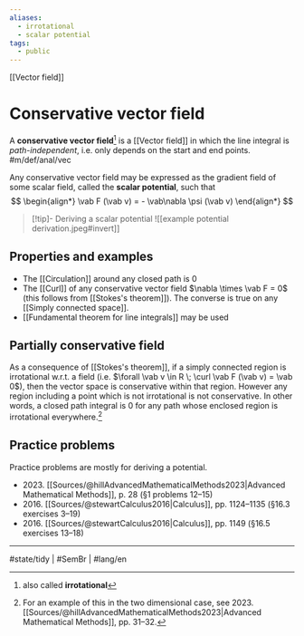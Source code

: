 ```yaml
---
aliases:
  - irrotational
  - scalar potential
tags:
  - public
---
```

[[Vector field]]
# Conservative vector field
A **conservative vector field**[^aka] is a [[Vector field]] in which the line integral is _path-independent_,
i.e. only depends on the start and end points. #m/def/anal/vec 

[^aka]: also called **irrotational**

Any conservative vector field may be expressed as the gradient field of some scalar field, called the **scalar potential**, such that
$$
\begin{align*}
\vab F (\vab v) = - \vab\nabla \psi (\vab v)
\end{align*}
$$
> [!tip]- Deriving a scalar potential
> ![[example potential derivation.jpeg#invert]]

## Properties and examples
- The [[Circulation]] around any closed path is $0$ 
- The [[Curl]] of any conservative vector field $\nabla \times \vab F = 0$ (this follows from [[Stokes's theorem]]).
  The converse is true on any [[Simply connected space]].
- [[Fundamental theorem for line integrals]] may be used

## Partially conservative field
As a consequence of [[Stokes's theorem]],
if a simply connected region is irrotational w.r.t. a field (i.e. $\forall \vab v \in R \; \curl \vab F (\vab v) = \vab 0$),
then the vector space is conservative within that region.
However any region including a point which is not irrotational is not conservative.
In other words, a closed path integral is $0$ for any path whose enclosed region is irrotational everywhere.[^sim]

[^sim]: For an example of this in the two dimensional case, see 2023\. [[Sources/@hillAdvancedMathematicalMethods2023|Advanced Mathematical Methods]], pp. 31–32.

## Practice problems

Practice problems are mostly for deriving a potential.

- 2023\. [[Sources/@hillAdvancedMathematicalMethods2023|Advanced Mathematical Methods]], p. 28 (§1 problems 12–15)
- 2016\. [[Sources/@stewartCalculus2016|Calculus]], pp. 1124–1135 (§16.3 exercises 3–19)
- 2016\. [[Sources/@stewartCalculus2016|Calculus]], pp. 1149 (§16.5 exercises 13–18)

---
#state/tidy | #SemBr | #lang/en
